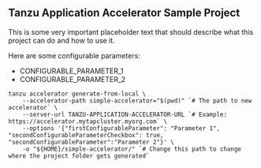 
## Tanzu Application Accelerator Sample Project

This is some very important placeholder text that should describe what this project can do and how to use it.

Here are some configurable parameters:

* CONFIGURABLE_PARAMETER_1
* CONFIGURABLE_PARAMETER_2


```shell
tanzu accelerator generate-from-local \
    --accelerator-path simple-accelerator="$(pwd)" `# The path to new accelerator` \
    --server-url TANZU-APPLICATION-ACCELERATOR-URL `# Example: https://accelerator.mytapcluster.myorg.com` \
    --options '{"firstConfigurableParameter": "Parameter 1", "secondConfigurableParameterCheckbox": true, "secondConfigurableParameter":"Parameter 2"}' \
    -o "${HOME}/simple-accelerator/" `# Change this path to change where the project folder gets generated`
``````
